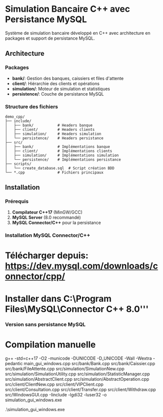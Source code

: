 # Simulation Bancaire C++ avec Persistance MySQL

Système de simulation bancaire développé en C++ avec architecture en packages et support de persistance MySQL.

## Architecture

### Packages
- **bank/**: Gestion des banques, caissiers et files d'attente
- **client/**: Hiérarchie des clients et opérations
- **simulation/**: Moteur de simulation et statistiques
- **persistence/**: Couche de persistance MySQL

### Structure des fichiers
```
demo_cpp/
├── include/
│   ├── bank/           # Headers banque
│   ├── client/         # Headers clients
│   ├── simulation/     # Headers simulation
│   └── persistence/    # Headers persistance
├── src/
│   ├── bank/           # Implémentations banque
│   ├── client/         # Implémentations clients
│   ├── simulation/     # Implémentations simulation
│   └── persistence/    # Implémentations persistance
├── scripts/
│   └── create_database.sql  # Script création BDD
└── *.cpp               # Fichiers principaux
```

## Installation

### Prérequis
1. **Compilateur C++17** (MinGW/GCC)
2. **MySQL Server** (8.0 recommandé)
3. **MySQL Connector/C++** pour la persistance

### Installation MySQL Connector/C++
# Télécharger depuis: https://dev.mysql.com/downloads/connector/cpp/
# Installer dans C:\Program Files\MySQL\Connector C++ 8.0\'''

### Version sans persistance MySQL

# Compilation manuelle
g++ -std=c++17 -O2 -municode -DUNICODE -D_UNICODE -Wall -Wextra -pedantic main_gui_windows.cpp src/bank/Bank.cpp src/bank/Caissier.cpp src/bank/FileAttente.cpp src/simulation/SimulationNew.cpp src/simulation/SimulationUtility.cpp src/simulation/StatisticManager.cpp src/simulation/AbstractClient.cpp src/simulation/AbstractOperation.cpp src/client/ClientNew.cpp src/client/VIPClient.cpp src/client/Consultation.cpp src/client/Transfer.cpp src/client/Withdraw.cpp src/WindowsGUI.cpp -Iinclude -lgdi32 -luser32 -o simulation_gui_windows.exe


.\simulation_gui_windows.exe